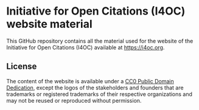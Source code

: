 # Initiative for Open Citations (I4OC) website material

This GitHub repository contains all the material used for the website of the Initiative for Open Citations (I4OC) available at https://i4oc.org.

## License

The content of the website is available under a [CC0 Public Domain Dedication](https://creativecommons.org/publicdomain/zero/1.0/), except the logos of the stakeholders and founders that are trademarks or registered trademarks of their respective organizations and may not be reused or reproduced without permission.